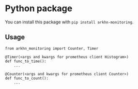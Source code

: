 # Python package

You can install this package with `pip install arkhn-monitoring`.

## Usage

```
from arkhn_monitoring import Counter, Timer

@Timer(<args and kwargs for prometheus client Histogram>)
def func_to_time():
    ...

@Counter(<args and kwargs for prometheus client Counter>)
def func_to_count():
    ...
```